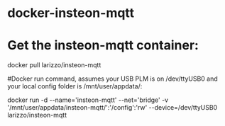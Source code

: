 # docker-insteon-mqtt

# Get the insteon-mqtt container:

docker pull larizzo/insteon-mqtt


#Docker run command, assumes your USB PLM is on /dev/ttyUSB0 and your local config folder is /mnt/user/appdata/:

docker run -d --name='insteon-mqtt' --net='bridge' -v '/mnt/user/appdata/insteon-mqtt/':'/config':'rw' --device=/dev/ttyUSB0 larizzo/insteon-mqtt

